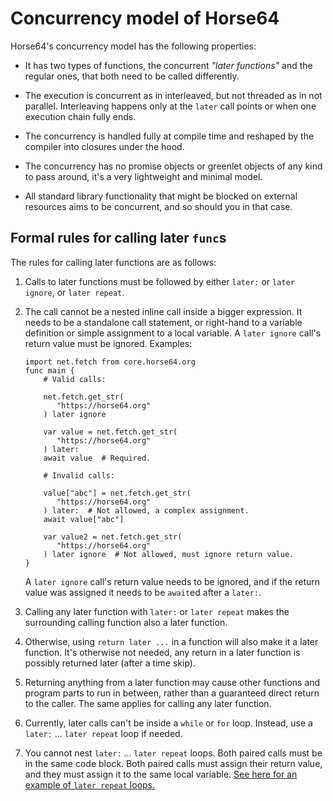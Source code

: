 
<!-- For license of this file, see LICENSE.md in the base folder. -->

Concurrency model of Horse64
============================

Horse64's concurrency model has the following properties:

- It has two types of functions, the concurrent *"later functions"*
  and the regular ones, that both need to be called differently.

- The execution is concurrent as in interleaved, but not threaded
  as in not parallel. Interleaving happens only at the `later`
  call points or when one execution chain fully ends.

- The concurrency is handled fully at compile time and
  reshaped by the compiler into closures under the hood.

- The concurrency has no promise objects or greenlet objects
  of any kind to pass around, it's a very lightweight and minimal
  model.

- All standard library functionality that might be blocked on
  external resources aims to be concurrent, and so should you
  in that case.


Formal rules for calling later `func`s
--------------------------------------

The rules for calling later functions are as follows:

1. Calls to later functions must be followed by either `later:`
   or `later ignore`, or `later repeat`.

2. The call cannot be a nested inline call inside a
   bigger expression. It needs to be a standalone call statement,
   or right-hand to a variable definition or simple assignment to
   a local variable. A `later ignore` call's return value must be
   ignored. Examples:

     ```Horse64
     import net.fetch from core.horse64.org
     func main {
         # Valid calls:

         net.fetch.get_str(
            "https://horse64.org"
         ) later ignore

         var value = net.fetch.get_str(
            "https://horse64.org"
         ) later:
         await value  # Required.

         # Invalid calls:

         value["abc"] = net.fetch.get_str(
            "https://horse64.org"
         ) later:  # Not allowed, a complex assignment.
         await value["abc"]

         var value2 = net.fetch.get_str(
            "https://horse64.org" 
         ) later ignore  # Not allowed, must ignore return value.
     }
     ```

   A `later ignore` call's return value needs to be ignored,
   and if the return value was assigned it needs to be
   `await`ed after a `later:`.

3. Calling any later function with `later:` or `later repeat`
   makes the surrounding calling function also a later function.

4. Otherwise, using `return later ...` in a function will also
   make it a later function. It's otherwise not needed, any
   return in a later function is possibly returned later (after
   a time skip).

5. Returning anything from a later function may cause other
   functions and program parts to run in between, rather than
   a guaranteed direct return to the caller. The same applies
   for calling any later function.

6. Currently, later calls can't be inside a `while` or `for`
   loop. Instead, use a `later:` ... `later repeat` loop
   if needed.

7. You cannot nest `later:` ... `later repeat` loops. Both
   paired calls must be in the same code block. Both paired
   calls must assign their return value, and they must assign
   it to the same local variable. [See here for an
   example of `later repeat` loops.](
   /docs/Concurrency.md#later-repeat)

